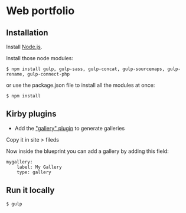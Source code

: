 # Web portfolio

## Installation

Install [Node.js](https://nodejs.org/en/).

Install those node modules:

```
$ npm install gulp, gulp-sass, gulp-concat, gulp-sourcemaps, gulp-rename, gulp-connect-php
```

or use the package.json file to install all the modules at once:

```
$ npm install
```

## Kirby plugins

- Add the ["gallery" plugin](https://github.com/TimOetting/kirby-gallery) to generate galleries

Copy it in site > fileds

Now inside the blueprint you can add a gallery by adding this field:

```
mygallery:
    label: My Gallery
    type: gallery
```

## Run it locally

```
$ gulp
```